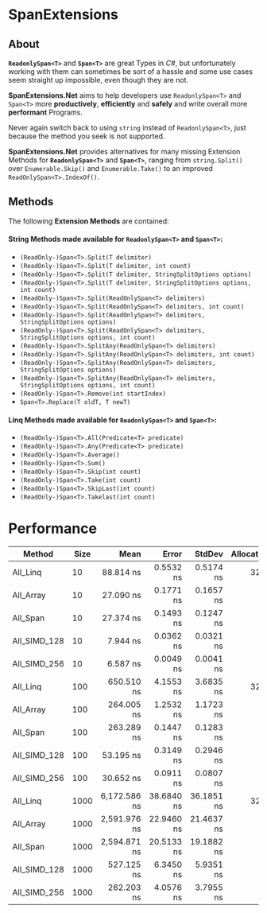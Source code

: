 # SpanExtensions
## About
**`ReadonlySpan<T>`** and **`Span<T>`** are great Types in _C#_, but unfortunately working with them can sometimes be sort of a hassle and some use cases seem straight up impossible, even though they are not.  
 
**SpanExtensions.Net** aims to help developers use `ReadonlySpan<T>` and `Span<T>` more **productively**, **efficiently** and **safely** and write overall more **performant** Programs.  
 
Never again switch back to using `string` instead of `ReadonlySpan<T>`, just because the method you seek is not supported.  
 
**SpanExtensions.Net** provides alternatives for many missing Extension Methods for **`ReadonlySpan<T>`** and **`Span<T>`**, ranging from `string.Split()` over `Enumerable.Skip()` and `Enumerable.Take()` to an improved `ReadOnlySpan<T>.IndexOf()`.
  
## Methods 
The following **Extension Methods** are contained: 
 
#### String Methods made available for **`ReadonlySpan<T>`** and **`Span<T>`**:
  
- `(ReadOnly-)Span<T>.Split(T delimiter)`
- `(ReadOnly-)Span<T>.Split(T delimiter, int count)`
- `(ReadOnly-)Span<T>.Split(T delimiter, StringSplitOptions options)` 
- `(ReadOnly-)Span<T>.Split(T delimiter, StringSplitOptions options, int count)`
- `(ReadOnly-)Span<T>.Split(ReadOnlySpan<T> delimiters)`
- `(ReadOnly-)Span<T>.Split(ReadOnlySpan<T> delimiters, int count)`
- `(ReadOnly-)Span<T>.Split(ReadOnlySpan<T> delimiters, StringSplitOptions options)` 
- `(ReadOnly-)Span<T>.Split(ReadOnlySpan<T> delimiters, StringSplitOptions options, int count)`
- `(ReadOnly-)Span<T>.SplitAny(ReadOnlySpan<T> delimiters)`
- `(ReadOnly-)Span<T>.SplitAny(ReadOnlySpan<T> delimiters, int count)`
- `(ReadOnly-)Span<T>.SplitAny(ReadOnlySpan<T> delimiters, StringSplitOptions options)` 
- `(ReadOnly-)Span<T>.SplitAny(ReadOnlySpan<T> delimiters, StringSplitOptions options, int count)`
- `(ReadOnly-)Span<T>.Remove(int startIndex)`
- `Span<T>.Replace(T oldT, T newT)`

#### Linq Methods made available for **`ReadonlySpan<T>`** and **`Span<T>`**:

- `(ReadOnly-)Span<T>.All(Predicate<T> predicate)` 
- `(ReadOnly-)Span<T>.Any(Predicate<T> predicate)` 
- `(ReadOnly-)Span<T>.Average()` 
- `(ReadOnly-)Span<T>.Sum()`  
- `(ReadOnly-)Span<T>.Skip(int count)` 
- `(ReadOnly-)Span<T>.Take(int count)`
- `(ReadOnly-)Span<T>.SkipLast(int count)` 
- `(ReadOnly-)Span<T>.Takelast(int count)`
# Performance   
| Method       | Size | Mean         | Error      | StdDev     | Allocated | Ratio |
|------------- |----- |-------------:|-----------:|-----------:|----------:|------:|
| All_Linq     | 10   |    88.814 ns |  0.5532 ns |  0.5174 ns |      32 B |   1.00|
| All_Array    | 10   |    27.090 ns |  0.1771 ns |  0.1657 ns |         - |   0.31|
| All_Span     | 10   |    27.374 ns |  0.1493 ns |  0.1247 ns |         - |   0.31|
| All_SIMD_128 | 10   |     7.944 ns |  0.0362 ns |  0.0321 ns |         - |   0.09|
| All_SIMD_256 | 10   |     6.587 ns |  0.0049 ns |  0.0041 ns |         - |   0.07|
| All_Linq     | 100  |   650.510 ns |  4.1553 ns |  3.6835 ns |      32 B |   1.00|
| All_Array    | 100  |   264.005 ns |  1.2532 ns |  1.1723 ns |         - |   0.41|
| All_Span     | 100  |   263.289 ns |  0.1447 ns |  0.1283 ns |         - |   0.40|
| All_SIMD_128 | 100  |    53.195 ns |  0.3149 ns |  0.2946 ns |         - |   0.08|
| All_SIMD_256 | 100  |    30.652 ns |  0.0911 ns |  0.0807 ns |         - |   0.05|
| All_Linq     | 1000 | 6,172.586 ns | 38.6840 ns | 36.1851 ns |      32 B |   1.00|
| All_Array    | 1000 | 2,591.976 ns | 22.9460 ns | 21.4637 ns |         - |   0.42|
| All_Span     | 1000 | 2,594.871 ns | 20.5133 ns | 19.1882 ns |         - |   0.42|
| All_SIMD_128 | 1000 |   527.125 ns |  6.3450 ns |  5.9351 ns |         - |   0.09|
| All_SIMD_256 | 1000 |   262.203 ns |  4.0576 ns |  3.7955 ns |         - |   0.04|
